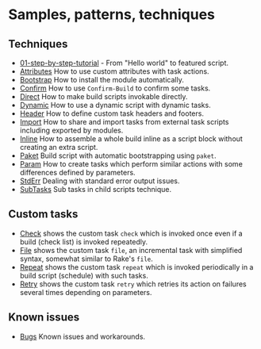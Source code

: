 # Samples, patterns, techniques

## Techniques

- [01-step-by-step-tutorial](01-step-by-step-tutorial) - From "Hello world" to featured script.
- [Attributes](Attributes) How to use custom attributes with task actions.
- [Bootstrap](Bootstrap) How to install the module automatically.
- [Confirm](Confirm) How to use `Confirm-Build` to confirm some tasks.
- [Direct](Direct) How to make build scripts invokable directly.
- [Dynamic](Dynamic) How to use a dynamic script with dynamic tasks.
- [Header](Header) How to define custom task headers and footers.
- [Import](Import) How to share and import tasks from external task scripts including exported by modules.
- [Inline](Inline) How to assemble a whole build inline as a script block without creating an extra script.
- [Paket](Paket) Build script with automatic bootstrapping using `paket`.
- [Param](Param) How to create tasks which perform similar actions with some differences defined by parameters.
- [StdErr](StdErr) Dealing with standard error output issues.
- [SubTasks](SubTasks) Sub tasks in child scripts technique.

## Custom tasks

- [Check](Check) shows the custom task `check` which is invoked once even if a build (check list) is invoked repeatedly.
- [File](File) shows the custom task `file`, an incremental task with simplified syntax, somewhat similar to Rake's `file`.
- [Repeat](Repeat) shows the custom task `repeat` which is invoked periodically in a build script (schedule) with such tasks.
- [Retry](Retry) shows the custom task `retry` which retries its action on failures several times depending on parameters.

## Known issues

- [Bugs](Bugs) Known issues and workarounds.
